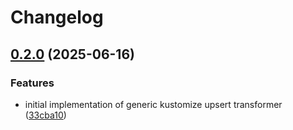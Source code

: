 # Changelog

## [0.2.0](https://github.com/groq/kustomize-upsert/compare/v0.1.0...v0.2.0) (2025-06-16)


### Features

* initial implementation of generic kustomize upsert transformer ([33cba10](https://github.com/groq/kustomize-upsert/commit/33cba1042a804b4f2bda470b9771c2011e30169e))
